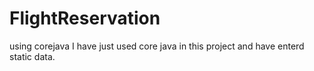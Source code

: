 # FlightReservation
using corejava
I have just used core java in this project and have enterd static data.
